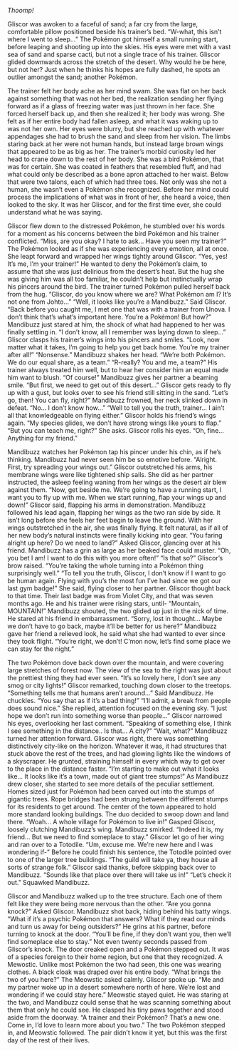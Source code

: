 *Thoomp!*

Gliscor was awoken to a faceful of sand; a far cry from the large, comfortable pillow positioned beside his trainer’s bed. “W-what, this isn’t where I went to sleep…”
The Pokémon got himself a small running start, before leaping and shooting up into the skies. His eyes were met with a vast sea of sand and sparse cacti, but not a single trace of his trainer. Gliscor glided downwards across the stretch of the desert. Why would he be here, but not her? Just when he thinks his hopes are fully dashed, he spots an outlier amongst the sand; another Pokémon.

The trainer felt her body ache as her mind swam. She was flat on her back against something that was not her bed, the realization sending her flying forward as if a glass of freezing water was just thrown in her face. She forced herself back up, and then she realized it; her body was wrong. She felt as if her entire body had fallen asleep, and what it was waking up to was not her own. Her eyes were blurry, but she reached up with whatever appendages she had to brush the sand and sleep from her vision. The limbs staring back at her were not human hands, but instead large brown wings that appeared to be as big as her. The trainer’s morbid curiosity led her head to crane down to the rest of her body. She was a bird Pokémon, that was for certain. She was coated in feathers that resembled fluff, and had what could only be described as a bone apron attached to her waist. Below that were two talons, each of which had three toes. Not only was she not a human, she wasn’t even a Pokémon she recognized. Before her mind could process the implications of what was in front of her, she heard a voice, then looked to the sky. It was her Gliscor, and for the first time ever, she could understand what he was saying.

Gliscor flew down to the distressed Pokémon, he stumbled over his words for a moment as his concerns between the bird Pokémon and his trainer conflicted. “Miss, are you okay? I hate to ask… Have you seen my trainer?”
The Pokémon looked as if she was experiencing every emotion, all at once. She leapt forward and wrapped her wings tightly around Gliscor. “Yes, yes! It’s me, I’m your trainer!”
He wanted to deny the Pokémon’s claim, to assume that she was just delirious from the desert’s heat. But the hug she was giving him was all too familiar, he couldn’t help but instinctually wrap his pincers around the bird.
The trainer turned Pokémon pulled herself back from the hug. “Gliscor, do you know where we are? What Pokémon am I? It’s not one from Johto…”
“Well, it looks like you’re a Mandibuzz.” Said Gliscor. “Back before you caught me, I met one that was with a trainer from Unova. I don’t think that’s what’s important here. You’re a Pokémon! But how?”
Mandibuzz just stared at him, the shock of what had happened to her was finally settling in. “I don’t know, all I remember was laying down to sleep…”
Gliscor clasps his trainer’s wings into his pincers and smiles. “Look, now matter what it takes, I’m going to help you get back home. You’re my trainer after all!”
“Nonsense.” Mandibuzz shakes her head. “We’re both Pokémon. We do our equal share, as a team.”
“R-really? You and me, a team?” His trainer always treated him well, but to hear her consider him an equal made him want to blush.
“Of course!” Mandibuzz gives her partner a beaming smile. “But first, we need to get out of this desert…”
Gliscor gets ready to fly up with a gust, but looks over to see his friend still sitting in the sand. “Let’s go, then! You can fly, right?”
Mandibuzz frowned, her neck slinked down in defeat. “No… I don’t know how…”
“Well to tell you the truth, trainer… I ain’t all that knowledgeable on flying either.” Gliscor holds his friend’s wings again. “My species glides, we don’t have strong wings like yours to flap.”
“But you can teach me, right?” She asks.
Gliscor rolls his eyes. “Oh, fine… Anything for my friend.”

Mandibuzz watches her Pokémon tap his pincer under his chin, as if he’s thinking. Mandibuzz had never seen him be so emotive before.
“Alright. First, try spreading your wings out.” Gliscor outstretched his arms, his membrane wings were like tightened ship sails.
She did as her partner instructed, the asleep feeling waning from her wings as the desert air blew against them.
“Now, get beside me. We’re going to have a running start, I want you to fly up with me. When we start running, flap your wings up and down!” Gliscor said, flapping his arms in demonstration.
Mandibuzz followed his lead again, flapping her wings as the two ran side by side. It isn’t long before she feels her feet begin to leave the ground. With her wings outstretched in the air, she was finally flying. It felt natural, as if all of her new body’s natural instincts were finally kicking into gear.
“You faring alright up here? Do we need to land?” Asked Gliscor, glancing over at his friend.
Mandibuzz has a grin as large as her beaked face could muster. “Oh, you bet I am! I want to do this with you more often!”
“Is that so?” Gliscor’s brow raised. “You’re taking the whole turning into a Pokémon thing surprisingly well.”
“To tell you the truth, Gliscor, I don’t know if I want to go be human again. Flying with you’s the most fun I’ve had since we got our last gym badge!” She said, flying closer to her partner.
Gliscor thought back to that time. Their last badge was from Violet City, and that was seven months ago. He and his trainer were rising stars, until-
“Mountain, MOUNTAIN!” Mandibuzz shouted, the two glided up just in the nick of time.
He stared at his friend in embarrassment. “Sorry, lost in thought… Maybe we don’t have to go back, maybe it’ll be better for us here?”
Mandibuzz gave her friend a relieved look, he said what she had wanted to ever since they took flight. “You’re right, we don’t! C’mon now, let’s find some place we can stay for the night.”

The two Pokémon dove back down over the mountain, and were covering large stretches of forest now. The view of the sea to the right was just about the prettiest thing they had ever seen.
“It’s so lovely here, I don’t see any smog or city lights!” Gliscor remarked, touching down closer to the treetops.
“Something tells me that humans aren’t around…” Said Mandibuzz.
He chuckles. “You say that as if it’s a bad thing!”
“I’ll admit, a break from people does sound nice.” She replied, attention focused on the evening sky. “I just hope we don’t run into something worse than people…”
Gliscor narrowed his eyes, overlooking her last comment. “Speaking of something else, I think I see something in the distance.. Is that… A city?”
“Wait, what?” Mandibuzz turned her attention forward. Gliscor was right, there was something distinctively city-like on the horizon. Whatever it was, it had structures that stuck above the rest of the trees, and had glowing lights like the windows of a skyscraper.
He grunted, straining himself in every which way to get over to the place in the distance faster. “I’m starting to make out what it looks like… It looks like it’s a town, made out of giant tree stumps!”
As Mandibuzz drew closer, she started to see more details of the peculiar settlement. Homes sized just for Pokémon had been carved out into the stumps of gigantic trees. Rope bridges had been strung between the different stumps for its residents to get around. The center of the town appeared to hold more standard looking buildings. The duo decided to swoop down and land there.
“Woah… A whole village for Pokémon to live in!” Gasped Gliscor, loosely clutching Mandibuzz’s wing.
Mandibuzz smirked. “Indeed it is, my friend… But we need to find someplace to stay.”
Gliscor let go of her wing and ran over to a Totodile. “Um, excuse me. We’re new here and I was wondering if-”
Before he could finish his sentence, the Totodile pointed over to one of the larger tree buildings. “The guild will take ya, they house all sorts of strange folk.”
Gliscor said thanks, before skipping back over to Mandibuzz. “Sounds like that place over there will take us in!”
“Let’s check it out.” Squawked Mandibuzz.

Gliscor and Mandibuzz walked up to the tree structure. Each one of them felt like they were being more nervous than the other.
“Are you gonna knock?” Asked Gliscor.
Mandibuzz shot back, hiding behind his batty wings. “What if it’s a psychic Pokémon that answers? What if they read our minds and turn us away for being outsiders?”
He grins at his partner, before turning to knock at the door. “You’ll be fine, if they don’t want you, then we’ll find someplace else to stay.”
Not even twenty seconds passed from Gliscor’s knock. The door creaked open and a Pokémon stepped out. It was of a species foreign to their home region, but one that they recognized. A Mewostic. Unlike most Pokémon the two had seen, this one was wearing clothes. A black cloak was draped over his entire body.
“What brings the two of you here?” The Meowstic asked calmly.
Gliscor spoke up. “Me and my partner woke up in a desert somewhere north of here. We’re lost and wondering if we could stay here.”
Meowstic stayed quiet. He was staring at the two, and Mandibuzz could sense that he was scanning something about them that only he could see. He clasped his tiny paws together and stood aside from the doorway. “A trainer and their Pokémon? That’s a new one. Come in, I’d love to learn more about you two.”
The two Pokémon stepped in, and Meowstic followed. The pair didn’t know it yet, but this was the first day of the rest of their lives.